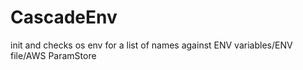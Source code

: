 # CascadeEnv
init and checks os env for a list of names against ENV variables/ENV file/AWS ParamStore
